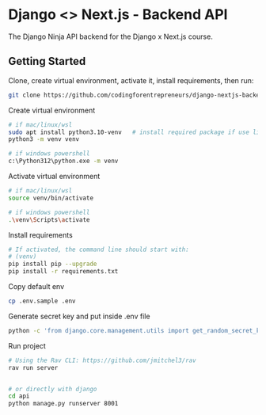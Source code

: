 # Django <> Next.js - Backend API

The Django Ninja API backend for the Django x Next.js course.


## Getting Started

Clone, create virtual environment, activate it, install requirements, then run:

```bash
git clone https://github.com/codingforentrepreneurs/django-nextjs-backend-api
```

Create virtual environment
```bash
# if mac/linux/wsl
sudo apt install python3.10-venv   # install required package if use linux
python3 -m venv venv

# if windows powershell
c:\Python312\python.exe -m venv
```

Activate virtual environment
```bash
# if mac/linux/wsl
source venv/bin/activate

# if windows powershell
.\venv\Scripts\activate
```

Install requirements
```bash
# If activated, the command line should start with:
# (venv)
pip install pip --upgrade
pip install -r requirements.txt
```

Copy default env
```bash
cp .env.sample .env
```

Generate secret key and put inside .env file
```bash
python -c 'from django.core.management.utils import get_random_secret_key; print(get_random_secret_key())'
```

Run project

```bash
# Using the Rav CLI: https://github.com/jmitchel3/rav
rav run server


# or directly with django
cd api
python manage.py runserver 8001
```


